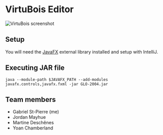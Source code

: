 # VirtuBois Editor

![VirtuBois screenshot](https://user-images.githubusercontent.com/32545895/57198755-79986300-6f44-11e9-87ca-74f1bad1140a.png)

## Setup

You will need the [JavaFX](https://openjfx.io/openjfx-docs/#install-javafx) external library installed and setup with IntelliJ.

## Executing JAR file

```shell
java --module-path $JAVAFX_PATH --add-modules javafx.controls,javafx.fxml -jar GLO-2004.jar
```

## Team members

* Gabriel St-Pierre (me)
* Jordan Mayhue
* Martine Deschênes
* Yoan Chamberland
